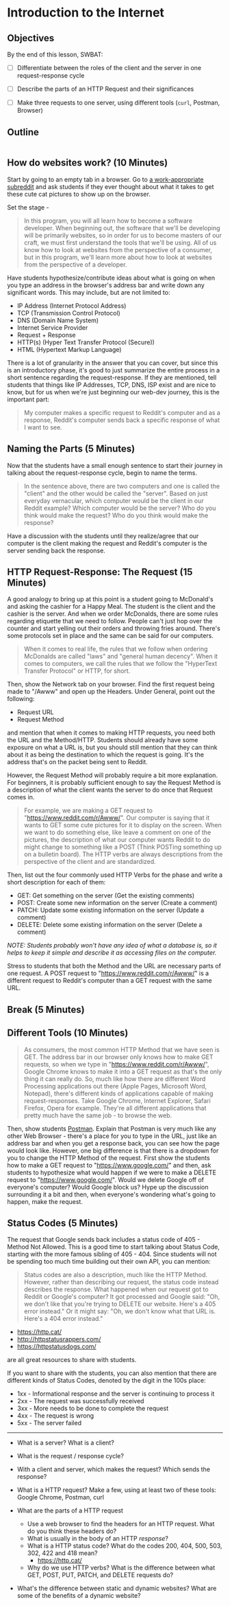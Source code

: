 # Introduction to the Internet

## Objectives
  By the end of this lesson, SWBAT:
- [ ] Differentiate between the roles of the client and the server in one request-response cycle
- [ ] Describe the parts of an HTTP Request and their significances
- [ ] Make three requests to one server, using different tools (`curl`, Postman, Browser)


## Outline
```txt

```

## How do websites work? (10 Minutes)

Start by going to an empty tab in a browser. Go to [a work-appropriate subreddit](https://www.reddit.com/r/Awww/) and ask students if they ever thought about what it takes to get these cute cat pictures to show up on the browser.

Set the stage - 

>  In this program, you will all learn how to become a software developer. When beginning out, the software that we'll be developing will be primarily websites, so in order for us to become masters of our craft, we must first understand the tools that we'll be using. All of us know how to look at websites from the perspective of a consumer, but in this program, we'll learn more about how to look at websites from the perspective of a developer. 

Have students hypothesize/contribute ideas about what is going on when you type an address in the browser's address bar and write down any significant words. This may include, but are not limited to:

- IP Address (Internet Protocol Address)
- TCP (Transmission Control Protocol)
- DNS (Domain Name System)
- Internet Service Provider
- Request + Response
- HTTP(s) (Hyper Text Transfer Protocol (Secure))
- HTML (Hypertext Markup Language)

There is a lot of granularity in the answer that you can cover, but since this is an introductory phase, it's good to just summarize the entire process in a short sentence regarding the request-response. If they are mentioned, tell students that things like IP Addresses, TCP, DNS, ISP exist and are nice to know, but for us when we're just beginning our web-dev journey, this is the important part:

> My computer makes a specific request to Reddit's computer and as a response, Reddit's computer sends back a specific response of what I want to see. 

## Naming the Parts (5 Minutes)

Now that the students have a small enough sentence to start their journey in talking about the request-response cycle, begin to name the terms.

> In the sentence above, there are two computers and one is called the "client" and the other would be called the "server". Based on just everyday vernacular, which computer would be the client in our Reddit example? Which computer would be the server? Who do you think would make the request? Who do you think would make the response?

Have a discussion with the students until they realize/agree that our computer is the client making the request and Reddit's computer is the server sending back the response. 

## HTTP Request-Response: The Request (15 Minutes)

A good analogy to bring up at this point is a student going to McDonald's and asking the cashier for a Happy Meal. The student is the client and the cashier is the server. And when we order McDonalds, there are some rules regarding etiquette that we need to follow. People can't just hop over the counter and start yelling out their orders and throwing fries around. There's some protocols set in place and the same can be said for our computers. 

> When it comes to real life, the rules that we follow when ordering McDonalds are called "laws" and "general human decency". When it comes to computers, we call the rules that we follow the "HyperText Transfer Protocol" or HTTP, for short. 

Then, show the Network tab on your browser. Find the first request being made to "/Awww" and open up the Headers. Under General, point out the following:

- Request URL
- Request Method 

and mention that when it comes to making HTTP requests, you need both the URL and the Method/HTTP. Students should already have some exposure on what a URL is, but you should still mention that they can think about it as being the destination to which the request is going. It's the address that's on the packet being sent to Reddit. 

However, the Request Method will probably require a bit more explanation. For beginners, it is probably sufficient enough to say the Request Method is a description of what the client wants the server to do once that Request comes in.

> For example, we are making a GET request to "https://www.reddit.com/r/Awww/". Our computer is saying that it wants to GET some cute pictures for it to display on the screen. When we want to do something else, like leave a comment on one of the pictures, the description of what our computer wants Reddit to do might change to something like a POST (Think POSTing something up on a bulletin board). The HTTP verbs are always descriptions from the perspective of the client and are standardized.

Then, list out the four commonly used HTTP Verbs for the phase and write a short description for each of them:

- GET: Get something on the server (Get the existing comments)
- POST: Create some new information on the server (Create a comment)
- PATCH: Update some existing information on the server (Update a comment)
- DELETE: Delete some existing information on the server (Delete a comment)

*NOTE: Students probably won't have any idea of what a database is, so it helps to keep it simple and describe it as accessing files on the computer.* 

Stress to students that both the Method and the URL are necessary parts of one request. A POST request to "https://www.reddit.com/r/Awww/" is a different request to Reddit's computer than a GET request with the same URL. 

## Break (5 Minutes)

## Different Tools (10 Minutes)

> As consumers, the most common HTTP Method that we have seen is GET. The address bar in our browser only knows how to make GET requests, so when we type in "https://www.reddit.com/r/Awww/", Google Chrome knows to make it into a GET request as that's the only thing it can really do. So, much like how there are different Word Processing applications out there (Apple Pages, Microsoft Word, Notepad), there's different kinds of applications capable of making request-responses. Take Google Chrome, Internet Explorer, Safari Firefox, Opera for example. They're all different applications that pretty much have the same job - to browse the web.

Then, show students [Postman](https://www.postman.com/). Explain that Postman is very much like any other Web Browser - there's a place for you to type in the URL, just like an address bar and when you get a response back, you can see how the page would look like. However, one big difference is that there is a dropdown for you to change the HTTP Method of the request. First show the students how to make a GET request to "https://www.google.com/" and then, ask students to hypothesize what would happen if we were to make a DELETE request to "https://www.google.com/". Would we delete Google off of everyone's computer? Would Google block us? Hype up the discussion surrounding it a bit and then, when everyone's wondering what's going to happen, make the request.

## Status Codes (5 Minutes)

The request that Google sends back includes a status code of 405 - Method Not Allowed. This is a good time to start talking about Status Code, starting with the more famous sibling of 405 - 404. Since students will not be spending too much time building out their own API, you can mention: 

> Status codes are also a description, much like the HTTP Method. However, rather than describing our request, the status code instead describes the response. What happened when our request got to Reddit or Google's computer? It got processed and Google said: "Oh, we don't like that you're trying to DELETE our website. Here's a 405 error instead." Or it might say: "Oh, we don't know what that URL is. Here's a 404 error instead." 

- https://http.cat/
- http://httpstatusrappers.com/
- https://httpstatusdogs.com/

are all great resources to share with students.   

If you want to share with the students, you can also mention that there are different kinds of Status Codes, denoted by the digit in the 100s place:

- 1xx - Informational response and the server is continuing to process it
- 2xx - The request was successfully received
- 3xx - More needs to be done to complete the request 
- 4xx - The request is wrong
- 5xx - The server failed






---

* What is a server? What is a client?

* What is the request / response cycle?

* With a client and server, which makes the request? Which sends the response?

* What is a HTTP request? Make a few, using at least two of these tools: Google Chrome, Postman, curl

* What are the parts of a HTTP request
  * Use a web browser to find the headers for an HTTP request. What do you think these headers do?
  * What is usually in the body of an HTTP _response_?
  * What is a HTTP status code? What do the codes 200, 404, 500, 503, 302, 422 and 418 mean?
    * https://http.cat/
  * Why do we use HTTP verbs? What is the difference between what GET, POST, PUT, PATCH, and DELETE requests do?

* What's the difference between static and dynamic websites? What are some of the benefits of a dynamic website?
